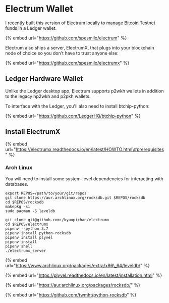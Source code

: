 # Electrum Wallet

I recently built this version of Electrum locally to manage Bitcoin Testnet funds in a Ledger wallet.

{% embed url="https://github.com/spesmilo/electrum" %}

Electrum also ships a server, ElectrumX, that plugs into your blockchain node of choice so you don't have to trust anyone else:

{% embed url="https://github.com/spesmilo/electrumx" %}

## Ledger Hardware Wallet

Unlike the Ledger desktop app, Electrum supports p2wkh wallets in addition to the legacy np2wkh and p2pkh wallets.

To interface with the Ledger, you'll also need to install btchip-python:

{% embed url="https://github.com/LedgerHQ/btchip-python" %}

## Install ElectrumX

{% embed url="https://electrumx.readthedocs.io/en/latest/HOWTO.html\#prerequisites" %}

### Arch Linux

You will need to install some system-level dependencies for interacting with databases.

```text
export REPOS=/path/to/your/git/repos
git clone https://aur.archlinux.org/rocksdb.git $REPOS/rocksdb
cd $REPOS/rocksdb
makepkg -si
sudo pacman -S leveldb

git clone git@github.com:/kyuupichan/electrumx
cd $REPOS/electrumx
pipenv --python 3.7
pipenv install python-rocksdb
pipenv install plyvel
pipenv install
pipenv shell
./electrumx_server
```

{% embed url="https://www.archlinux.org/packages/extra/x86\_64/leveldb/" %}

{% embed url="https://plyvel.readthedocs.io/en/latest/installation.html" %}

{% embed url="https://aur.archlinux.org/packages/rocksdb/" %}

{% embed url="https://github.com/twmht/python-rocksdb" %}

